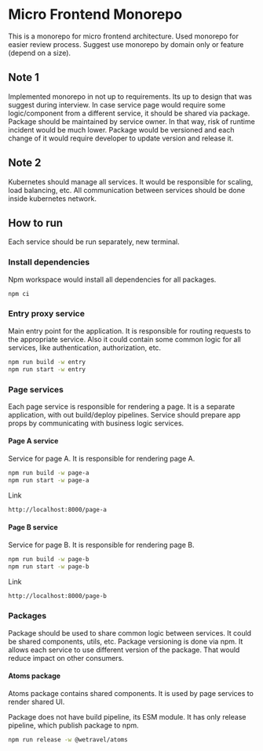 # Micro Frontend Monorepo
This is a monorepo for micro frontend architecture. Used monorepo for easier review process.
Suggest use monorepo by domain only or feature (depend on a size).

## Note 1
Implemented monorepo in not up to requirements. Its up to design that was suggest during interview.
In case service page would require some logic/component from a different service, it should be shared via package.
Package should be maintained by service owner. In that way, risk of runtime incident would be much lower.
Package would be versioned and each change of it would require developer to update version and release it.

## Note 2
Kubernetes should manage all services. It would be responsible for scaling, load balancing, etc.
All communication between services should be done inside kubernetes network.

## How to run
Each service should be run separately, new terminal.

### Install dependencies
Npm workspace would install all dependencies for all packages.
```bash
npm ci
```

### Entry proxy service
Main entry point for the application. It is responsible for routing requests to the appropriate service.
Also it could contain some common logic for all services, like authentication, authorization, etc.

```bash
npm run build -w entry
npm run start -w entry
```

### Page services
Each page service is responsible for rendering a page. It is a separate application, with out build/deploy pipelines.
Service should prepare app props by communicating with business logic services.

#### Page A service
Service for page A. It is responsible for rendering page A.
```bash
npm run build -w page-a
npm run start -w page-a
```

Link
```bash
http://localhost:8000/page-a
```

#### Page B service
Service for page B. It is responsible for rendering page B.
```bash
npm run build -w page-b
npm run start -w page-b
```

Link
```bash
http://localhost:8000/page-b
```

### Packages
Package should be used to share common logic between services. It could be shared components, utils, etc. Package versioning is done via npm. It allows each service to use different version of the package. That would reduce impact on other consumers.

#### Atoms package
Atoms package contains shared components. It is used by page services to render shared UI.

Package does not have build pipeline, its ESM module. It has only release pipeline, which publish package to npm.
```bash
npm run release -w @wetravel/atoms
```
